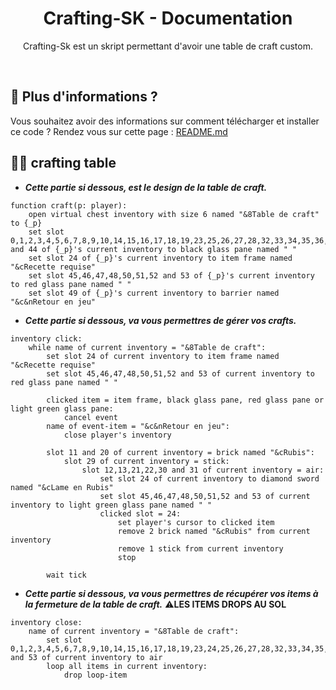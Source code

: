 <h1 align="center">Crafting-SK - Documentation</h1>
<p align="center">Crafting-Sk est un skript permettant d'avoir une table de craft custom.</p><br />

## 🏹 Plus d'informations ?
Vous souhaitez avoir des informations sur comment télécharger et installer ce code ?
Rendez vous sur cette page : [README.md](https://github.com/MaxouLeKangou/Crafting-SK/blob/main/README.md)

## 👨‍💻 crafting table
- **_Cette partie si dessous, est le design de la table de craft._**
```
function craft(p: player):
    open virtual chest inventory with size 6 named "&8Table de craft" to {_p}
    set slot 0,1,2,3,4,5,6,7,8,9,10,14,15,16,17,18,19,23,25,26,27,28,32,33,34,35,36,37,38,39,40,41,42,43 and 44 of {_p}'s current inventory to black glass pane named " "
    set slot 24 of {_p}'s current inventory to item frame named "&cRecette requise"
    set slot 45,46,47,48,50,51,52 and 53 of {_p}'s current inventory to red glass pane named " "
    set slot 49 of {_p}'s current inventory to barrier named "&c&nRetour en jeu"
```
- **_Cette partie si dessous, va vous permettres de gérer vos crafts._**
```
inventory click:
    while name of current inventory = "&8Table de craft":
        set slot 24 of current inventory to item frame named "&cRecette requise"
        set slot 45,46,47,48,50,51,52 and 53 of current inventory to red glass pane named " "

        clicked item = item frame, black glass pane, red glass pane or light green glass pane:
            cancel event
        name of event-item = "&c&nRetour en jeu":
            close player's inventory

        slot 11 and 20 of current inventory = brick named "&cRubis":
            slot 29 of current inventory = stick:
                slot 12,13,21,22,30 and 31 of current inventory = air:
                    set slot 24 of current inventory to diamond sword named "&cLame en Rubis"
                    set slot 45,46,47,48,50,51,52 and 53 of current inventory to light green glass pane named " "
                    clicked slot = 24:
                        set player's cursor to clicked item
                        remove 2 brick named "&cRubis" from current inventory
                        remove 1 stick from current inventory
                        stop

        wait tick
```
- **_Cette partie si dessous, va vous permettres de récupérer vos items à la fermeture de la table de craft._** ⚠️**LES ITEMS DROPS AU SOL**
```
inventory close:
    name of current inventory = "&8Table de craft":
        set slot 0,1,2,3,4,5,6,7,8,9,10,14,15,16,17,18,19,23,24,25,26,27,28,32,33,34,35,36,37,38,39,40,41,42,43,44,45,46,47,48,49,50,51,52 and 53 of current inventory to air
        loop all items in current inventory:
            drop loop-item
```
